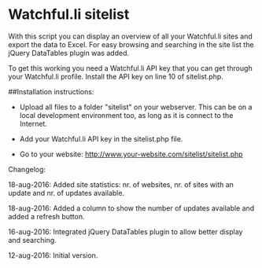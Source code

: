 Watchful.li sitelist
====================

With this script you can display an overview of all your Watchful.li sites and export the data to Excel.
For easy browsing and searching in the site list the jQuery DataTables plugin was added.

To get this working you need a Watchful.li API key that you can get through your Watchful.li profile.
Install the API key on line 10 of sitelist.php.

##Installation instructions:

* Upload all files to a folder "sitelist" on your webserver. This can be on a local development environment too, as long as it is connect to the Internet.

* Add your Watchful.li API key in the sitelist.php file.

* Go to your website: http://www.your-website.com/sitelist/sitelist.php

Changelog:

18-aug-2016: Added site statistics: nr. of websites, nr. of sites with an update and nr. of updates available.

18-aug-2016: Added a column to show the number of updates available and added a refresh button.

16-aug-2016: Integrated jQuery DataTables plugin to allow better display and searching.

12-aug-2016: Initial version.
